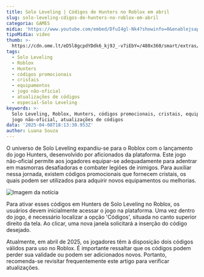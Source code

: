 ```yaml
---
title: Solo Leveling | Códigos de Hunters no Roblox em abril
slug: solo-leveling-cdigos-de-hunters-no-roblox-em-abril
categoria: GAMES
midia: 'https://www.youtube.com/embed/DfuI4gl-Nk4?showinfo=0&enablejsapi=1'
tipoMidia: video
thumb: >-
  https://cdn.ome.lt/eD5l8gcpdYDdk6_kj9J_-v7iEbY=/480x360/smart/extras/conteudos/Captura_de_tela_2025-04-08_144118.png
tags:
  - Solo Leveling
  - Roblox
  - Hunters
  - códigos promocionais
  - cristais
  - equipamentos
  - jogo não-oficial
  - atualizações de códigos
  - especial-Solo Leveling
keywords: >-
  Solo Leveling, Roblox, Hunters, códigos promocionais, cristais, equipamentos,
  jogo não-oficial, atualizações de códigos
data: '2025-04-08T18:13:30.953Z'
author: Luana Souza
---
```


O universo de Solo Leveling expandiu-se para o Roblox com o lançamento do jogo Hunters, desenvolvido por aficionados da plataforma. Este jogo não-oficial permite aos jogadores equipar-se adequadamente para adentrar em masmorras desafiadoras e combater legiões de inimigos. Para auxiliar nessa jornada, existem códigos promocionais que fornecem cristais, os quais podem ser utilizados para adquirir novos equipamentos ou melhorias.

![Imagem da notícia](https://cdn.ome.lt/6wVmdBbwlyMtph4A6SBsso7cHoA=/fit-in/837x500/smart/uploads/conteudo/fotos/Captura_de_tela_2025-04-08_144159.png)

Para ativar esses códigos em Hunters de Solo Leveling no Roblox, os usuários devem inicialmente acessar o jogo na plataforma. Uma vez dentro do jogo, é necessário localizar a opção 'Códigos', situada no canto superior direito da tela. Ao clicar, uma nova janela solicitará a inserção do código desejado.

Atualmente, em abril de 2025, os jogadores têm à disposição dois códigos válidos para uso no Roblox. É importante ressaltar que os códigos podem perder sua validade ou podem ser adicionados novos. Portanto, recomenda-se revisitar frequentemente este artigo para verificar atualizações.
